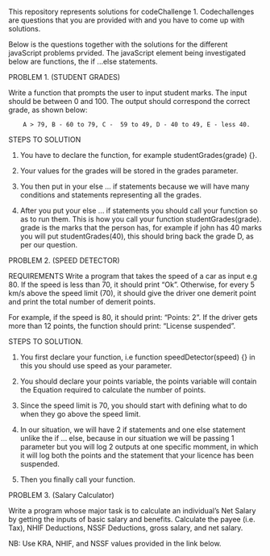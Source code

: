 This repository represents solutions for codeChallenge 1. Codechallenges are questions that you are provided with and you have to come up with solutions. 

Below is the questions together with the solutions for the different javaScript problems prvided.
The javaScript element being investigated below are functions, the if ...else statements. 

PROBLEM 1. (STUDENT GRADES)

Write a function that prompts the user to input student marks. The input should be between 0 and 100. The output should correspond the correct grade, as shown below: 

        A > 79, B - 60 to 79, C -  59 to 49, D - 40 to 49, E - less 40.

STEPS TO SOLUTION

1. You have to declare the function, for example studentGrades(grade) {}. 

2. Your values for the grades will be stored in the grades parameter.

3. You then put in your else ... if statements because we will have many conditions and statements representing all the grades.

4. After you put your else ... if statements you should call your function so as to run them. This is how you call your function studentGrades(grade). grade is the marks that the person has, for example if john has 40 marks you will put studentGrades(40), this should bring back the grade D, as per our question.


PROBLEM 2. (SPEED DETECTOR)

REQUIREMENTS
Write a program that takes the speed of a car as input e.g 80. If the speed is less than 70, it should print “Ok”. Otherwise, for every 5 km/s above the speed limit (70), it should give the driver one demerit point and print the total number of demerit points.

For example, if the speed is 80, it should print: “Points: 2”. If the driver gets more than 12 points, the function should print: “License suspended”.

STEPS TO SOLUTION.
1. You first declare your function, i.e function speedDetector(speed) {} in this you should use speed as your parameter.

2. You should declare your points variable, the points variable will contain the Equation required to calculate the number of points.

3. Since the speed limit is 70, you should start with defining what to do when they go above the speed limit.

4. In our situation, we will have 2 if statements and one else statement unlike the if ... else, because in our situation we will be passing 1 parameter but you will log 2 outputs at one specific momment, in which it will log both the points and the statement that your licence has been suspended.

5. Then you finally call your function.

PROBLEM 3. (Salary Calculator)

Write a program whose major task is to calculate an individual’s Net Salary by getting the inputs of basic salary and benefits. Calculate the payee (i.e. Tax), NHIF Deductions, NSSF Deductions, gross salary, and net salary. 

NB: Use KRA, NHIF, and NSSF values provided in the link below.



